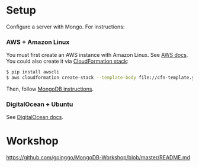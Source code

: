 # Setup
Configure a server with Mongo. For instructions:

### AWS + Amazon Linux
You must first create an AWS instance with Amazon Linux. See [AWS docs](https://aws.amazon.com/premiumsupport/knowledge-center/create-linux-instance/). You could also create it via [CloudFormation stack](cfn-template.yaml):

```bash
$ pip install awscli
$ aws cloudformation create-stack --template-body file://cfn-template.yaml --stack-name mongo-workshop-stack --parameters ParameterKey=KeyName,ParameterValue=belminf@gmail.com ParameterKey=AMIID,ParameterValue=ami-5583d42f
```

Then, follow [MongoDB instructions](https://docs.mongodb.com/v3.0/tutorial/install-mongodb-on-amazon/).

### DigitalOcean + Ubuntu
 
 See [DigitalOcean docs](https://www.digitalocean.com/community/tutorials/how-to-install-mongodb-on-ubuntu-16-04).

# Workshop

https://github.com/goinggo/MongoDB-Workshop/blob/master/README.md
